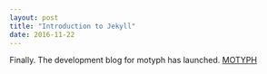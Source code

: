 ```yaml
---
layout: post
title: "Introduction to Jekyll"
date: 2016-11-22
---
```


Finally. The development blog for motyph has launched. [MOTYPH](http://www.motyph.com)